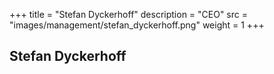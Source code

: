 +++
title = "Stefan Dyckerhoff"
description = "CEO"
src = "images/management/stefan_dyckerhoff.png"
weight = 1
+++

## Stefan Dyckerhoff